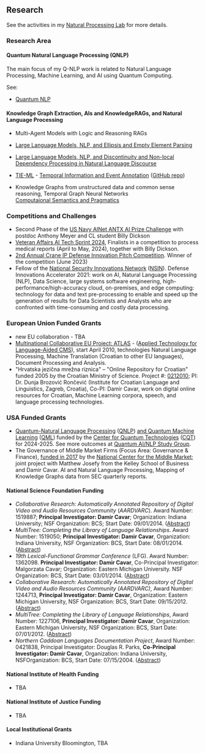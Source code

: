 ## Research

See the activities in my [Natural Processing Lab](http://nlp-lab.org/) for more details.


### Research Area

#### Quantum Natural Language Processing (QNLP)

The main focus of my Q-NLP work is related to Natural Language Processing, Machine Learning, and AI using Quantum Computing.

See:

- [Quantum NLP](https://nlp-lab.org/quantumnlp/)


#### Knowledge Graph Extraction, AIs and KnowledgeRAGs, and Natural Language Processing

- Multi-Agent Models with Logic and Reasoning RAGs
- [Large Language Models, NLP, and Ellipsis and Empty Element Parsing](https://nlp-lab.org/ellipsis)
- [Large Language Models, NLP, and Discontinuity and Non-local Dependency Processing in Natural Language Discourse](https://nlp-lab.org/discontinuities)
- [TIE-ML](https://nlp-lab.org/timeevents/) - [Temporal Information and Event Annotation](https://nlp-lab.org/timeevents/) ([GitHub repo](https://github.com/dcavar/tieml))

- Knowledge Graphs from unstructured data and common sense reasoning, Temporal Graph Neural Networks<br/>
	[Computaional Semantics and Pragmatics](https://nlp-lab.org/discontinuities/CompSemGraph)


### Competitions and Challenges

- Second Phase of the [US Navy AINet ANTX AI Prize Challenge](https://www.challenge.gov/challenge/networks-advanced-naval-technology-exercise-ainetantx-artificial-intelligence-prize-challenge/) with postdoc Anthony Meyer and CL student Billy Dickson
- [Veteran Affairs AI Tech Sprint 2024](https://department.va.gov/ai/engage/), Finalists in a competition to process medical reports (April to May, 2024), together with Billy Dickson.
- [2nd Annual Crane IP Defense Innovation Pitch Competition](https://radiusindiana.com/news/article/bloomington-based-start-up-wins-crane-ip-defense-innovation-pitch-competition). Winner of the competition (June 2023) 
- Fellow of the [National Security Innovations Network](https://nsin.mil/) ([NSIN](https://nsin.mil/)). Defense Innovations Accelerator 2021: work on AI, Natural Language Processing (NLP), Data Science, large systems software engineering, high-performance/high-accuracy cloud, on-premises, and edge computing: technology for data and text pre-processing to enable and speed up the generation of results for Data Scientists and Analysts who are confronted with time-consuming and costly data processing.


### European Union Funded Grants

- new EU collaboration - TBA
- [Multinational Collaborative EU Project: ATLAS](https://www.atlasproject.eu/atlas/project/en/index.html) -  ([Applied Technology for Language-Aided CMS](https://www.atlasproject.eu/atlas/project/en/index.html)), start April 2010, technologies Natural Language Processing, Machine Translation (Croatian to other EU languages), Document Processing and Analysis.
- "Hrvatska jezična mrežna riznica" – "Online Repository for Croatian" funded 2005 by the Croatian Ministry of Science. Project #: [0212010](http://zprojekti.mzos.hr/zprojektiold/prikaz_det.asp?offset=1765&ID=0212010); PI: Dr. Dunja Brozović Rončević (Institute for Croatian Language and Linguistics, Zagreb, Croatia), Co-PI: Damir Cavar, work on digital online resources for Croatian, Machine Learning corpora, speech, and language processing technologies.


### USA Funded Grants

- [Quantum-Natural Language Processing](https://www.purdue.edu/cqt/research/year-2-projects.php) ([QNLP](https://www.purdue.edu/cqt/research/year-2-projects.php)) [and Quantum Machine Learning](https://www.purdue.edu/cqt/research/year-2-projects.php) ([QML](https://www.purdue.edu/cqt/research/year-2-projects.php)) funded by the [Center for Quantum Technologies](https://www.purdue.edu/cqt/) ([CQT](https://www.purdue.edu/cqt/)) for 2024-2025. See more outcomes at [Quantum AI/NLP Study Group](https://nlp-lab.org/quantumnlp/).
- The Governance of Middle Market Firms (Focus Area: Governance &amp; Finance), [funded in 2017](https://www.middlemarketcenter.org/Media/Documents/national-center-for-the-middle-market-2017-annual-report_NCMM_2017_AR_FINAL.pdf) by the [National Center for the Middle Market](https://www.middlemarketcenter.org/); joint project with Matthew Josefy from the Kelley School of Business and Damir Cavar. AI and Natural Language Processing, Mapping of Knowledge Graphs data from SEC quarterly reports.


#### National Science Foundation Funding

- *Collaborative Research: Automatically Annotated Repository of Digital Video and Audio Resources Community* (*AARDVARC*). Award Number: 1519887; **Principal Investigator: Damir Cavar**; Organization: Indiana University; NSF Organization: BCS; Start Date: 09/01/2014. ([Abstract](https://ui.adsabs.harvard.edu/abs/2014nsf....1519887C/abstract))
- *MultiTree: Completing the Library of Language Relationships*. Award Number: 1519050; **Principal Investigator: Damir Cavar**, Organization: Indiana University, NSF Organization: BCS, Start Date: 08/01/2014. ([Abstract](https://ui.adsabs.harvard.edu/abs/2014nsf....1519050C/abstract))
- *19th Lexical-Functional Grammar Conference* (LFG). Award Number: 1362098. **Principal Investigator: Damir Cavar**, Co-Principal Investigator: Malgorzata Cavar; Organization: Eastern Michigan University. NSF Organization: BCS, Start Date: 03/01/2014. ([Abstract](https://ui.adsabs.harvard.edu/abs/2014nsf....1362098C/abstract))
- *Collaborative Research: Automatically Annotated Repository of Digital Video and Audio Resources Community (AARDVARC)*, Award Number: 1244713, **Principal Investigator: Damir Cavar**, Organization: Eastern Michigan University, NSF Organization: BCS, Start Date: 09/15/2012. ([Abstract](https://ui.adsabs.harvard.edu/abs/2012nsf....1244713A/abstract))
- *MultiTree: Completing the Library of Language Relationships*, Award Number: 1227106, **Principal Investigator: Damir Cavar**, Organization: Eastern Michigan University, NSF Organization: BCS, Start Date: 07/01/2012. ([Abstract](https://ui.adsabs.harvard.edu/abs/2012nsf....1227106A/abstract))
- *Northern Caddoan Languages Documentation Project*, Award Number: 0421838, Principal Investigator: Douglas R. Parks, **Co-Principal Investigator: Damir Cavar**, Organization: Indiana University, NSFOrganization: BCS, Start Date: 07/15/2004. ([Abstract](https://ui.adsabs.harvard.edu/abs/2004nsf....0421838P/abstract))


#### National Institute of Health Funding

- TBA


#### National Institute of Justice Funding

- TBA


#### Local Institutional Grants

- Indiana University Bloomington, TBA
